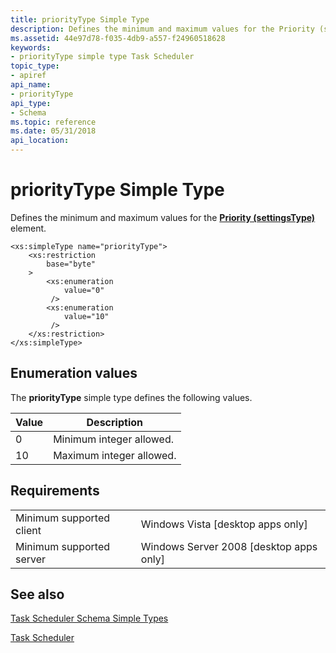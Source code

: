 ```yaml
---
title: priorityType Simple Type
description: Defines the minimum and maximum values for the Priority (settingsType) element.
ms.assetid: 44e97d78-f035-4db9-a557-f24960518628
keywords:
- priorityType simple type Task Scheduler
topic_type:
- apiref
api_name:
- priorityType
api_type:
- Schema
ms.topic: reference
ms.date: 05/31/2018
api_location: 
---
```


# priorityType Simple Type

Defines the minimum and maximum values for the [**Priority (settingsType)**](taskschedulerschema-priority-settingstype-element.md) element.

``` syntax
<xs:simpleType name="priorityType">
    <xs:restriction
        base="byte"
    >
        <xs:enumeration
            value="0"
         />
        <xs:enumeration
            value="10"
         />
    </xs:restriction>
</xs:simpleType>
```

## Enumeration values

The **priorityType** simple type defines the following values.



| Value | Description                         |
|-------|-------------------------------------|
| 0     | Minimum integer allowed.<br/> |
| 10    | Maximum integer allowed.<br/> |



## Requirements



|                                     |                                                      |
|-------------------------------------|------------------------------------------------------|
| Minimum supported client<br/> | Windows Vista \[desktop apps only\]<br/>       |
| Minimum supported server<br/> | Windows Server 2008 \[desktop apps only\]<br/> |



## See also

<dl> <dt>

[Task Scheduler Schema Simple Types](task-scheduler-schema-complex-types.md)
</dt> <dt>

[Task Scheduler](task-scheduler-start-page.md)
</dt> </dl>

 

 





